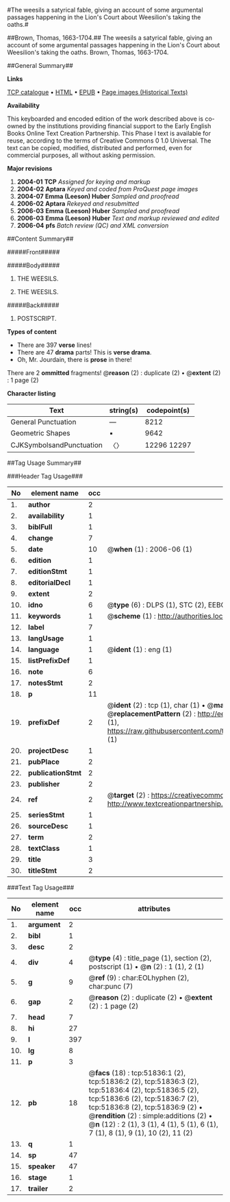 #The weesils a satyrical fable, giving an account of some argumental passages happening in the Lion's Court about Weesilion's taking the oaths.#

##Brown, Thomas, 1663-1704.##
The weesils a satyrical fable, giving an account of some argumental passages happening in the Lion's Court about Weesilion's taking the oaths.
Brown, Thomas, 1663-1704.

##General Summary##

**Links**

[TCP catalogue](http://www.ota.ox.ac.uk/tcp/)  • 
[HTML](http://tei.it.ox.ac.uk/tcp/Texts-HTML/free/A29/A29793.html)  • 
[EPUB](http://tei.it.ox.ac.uk/tcp/Texts-EPUB/free/A29/A29793.epub) • 
[Page images (Historical Texts)](https://data.historicaltexts.jisc.ac.uk/view?pubId=eebo-11981325e&pageId=eebo-11981325e-51836-1)

**Availability**

This keyboarded and encoded edition of the
	       work described above is co-owned by the institutions
	       providing financial support to the Early English Books
	       Online Text Creation Partnership. This Phase I text is
	       available for reuse, according to the terms of Creative
	       Commons 0 1.0 Universal. The text can be copied,
	       modified, distributed and performed, even for
	       commercial purposes, all without asking permission.

**Major revisions**

1. __2004-01__ __TCP__ *Assigned for keying and markup*
1. __2004-02__ __Aptara__ *Keyed and coded from ProQuest page images*
1. __2004-07__ __Emma (Leeson) Huber__ *Sampled and proofread*
1. __2006-02__ __Aptara__ *Rekeyed and resubmitted*
1. __2006-03__ __Emma (Leeson) Huber__ *Sampled and proofread*
1. __2006-03__ __Emma (Leeson) Huber__ *Text and markup reviewed and edited*
1. __2006-04__ __pfs__ *Batch review (QC) and XML conversion*

##Content Summary##

#####Front#####

#####Body#####

1. THE
WEESILS.

1. THE
WEESILS.

#####Back#####

1. POSTSCRIPT.

**Types of content**

  * There are 397 **verse** lines!
  * There are 47 **drama** parts! This is **verse drama**.
  * Oh, Mr. Jourdain, there is **prose** in there!

There are 2 **ommitted** fragments! 
 @__reason__ (2) : duplicate (2)  •  @__extent__ (2) : 1 page (2)

**Character listing**


|Text|string(s)|codepoint(s)|
|---|---|---|
|General Punctuation|—|8212|
|Geometric Shapes|▪|9642|
|CJKSymbolsandPunctuation|〈〉|12296 12297|

##Tag Usage Summary##

###Header Tag Usage###

|No|element name|occ|attributes|
|---|---|---|---|
|1.|__author__|2||
|2.|__availability__|1||
|3.|__biblFull__|1||
|4.|__change__|7||
|5.|__date__|10| @__when__ (1) : 2006-06 (1)|
|6.|__edition__|1||
|7.|__editionStmt__|1||
|8.|__editorialDecl__|1||
|9.|__extent__|2||
|10.|__idno__|6| @__type__ (6) : DLPS (1), STC (2), EEBO-CITATION (1), OCLC (1), VID (1)|
|11.|__keywords__|1| @__scheme__ (1) : http://authorities.loc.gov/ (1)|
|12.|__label__|7||
|13.|__langUsage__|1||
|14.|__language__|1| @__ident__ (1) : eng (1)|
|15.|__listPrefixDef__|1||
|16.|__note__|6||
|17.|__notesStmt__|2||
|18.|__p__|11||
|19.|__prefixDef__|2| @__ident__ (2) : tcp (1), char (1)  •  @__matchPattern__ (2) : ([0-9\-]+):([0-9IVX]+) (1), (.+) (1)  •  @__replacementPattern__ (2) : http://eebo.chadwyck.com/downloadtiff?vid=$1&page=$2 (1), https://raw.githubusercontent.com/textcreationpartnership/Texts/master/tcpchars.xml#$1 (1)|
|20.|__projectDesc__|1||
|21.|__pubPlace__|2||
|22.|__publicationStmt__|2||
|23.|__publisher__|2||
|24.|__ref__|2| @__target__ (2) : https://creativecommons.org/publicdomain/zero/1.0/ (1), http://www.textcreationpartnership.org/docs/. (1)|
|25.|__seriesStmt__|1||
|26.|__sourceDesc__|1||
|27.|__term__|2||
|28.|__textClass__|1||
|29.|__title__|3||
|30.|__titleStmt__|2||


###Text Tag Usage###

|No|element name|occ|attributes|
|---|---|---|---|
|1.|__argument__|2||
|2.|__bibl__|1||
|3.|__desc__|2||
|4.|__div__|4| @__type__ (4) : title_page (1), section (2), postscript (1)  •  @__n__ (2) : 1 (1), 2 (1)|
|5.|__g__|9| @__ref__ (9) : char:EOLhyphen (2), char:punc (7)|
|6.|__gap__|2| @__reason__ (2) : duplicate (2)  •  @__extent__ (2) : 1 page (2)|
|7.|__head__|7||
|8.|__hi__|27||
|9.|__l__|397||
|10.|__lg__|8||
|11.|__p__|3||
|12.|__pb__|18| @__facs__ (18) : tcp:51836:1 (2), tcp:51836:2 (2), tcp:51836:3 (2), tcp:51836:4 (2), tcp:51836:5 (2), tcp:51836:6 (2), tcp:51836:7 (2), tcp:51836:8 (2), tcp:51836:9 (2)  •  @__rendition__ (2) : simple:additions (2)  •  @__n__ (12) : 2 (1), 3 (1), 4 (1), 5 (1), 6 (1), 7 (1), 8 (1), 9 (1), 10 (2), 11 (2)|
|13.|__q__|1||
|14.|__sp__|47||
|15.|__speaker__|47||
|16.|__stage__|1||
|17.|__trailer__|2||
